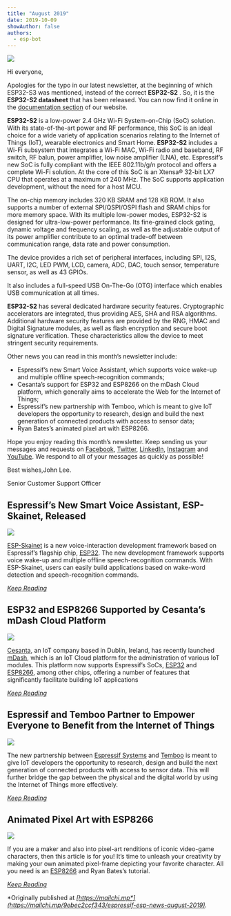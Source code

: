 ```yaml
---
title: "August 2019"
date: 2019-10-09
showAuthor: false
authors: 
  - esp-bot
---
```

![](img/august-1.webp)

Hi everyone,

Apologies for the typo in our latest newsletter, at the beginning of which ESP32-S3 was mentioned, instead of the correct __ESP32-S2__ . So, it is the __ESP32-S2 datasheet__  that has been released. You can now find it online in the [documentation section](https://www.espressif.com/sites/default/files/documentation/esp32-s2_datasheet_en.pdf) of our website.

__ESP32-S2__  is a low-power 2.4 GHz Wi-Fi System-on-Chip (SoC) solution. With its state-of-the-art power and RF performance, this SoC is an ideal choice for a wide variety of application scenarios relating to the Internet of Things (IoT), wearable electronics and Smart Home. __ESP32-S2__  includes a Wi-Fi subsystem that integrates a Wi-Fi MAC, Wi-Fi radio and baseband, RF switch, RF balun, power amplifier, low noise amplifier (LNA), etc. Espressif’s new SoC is fully compliant with the IEEE 802.11b/g/n protocol and offers a complete Wi-Fi solution. At the core of this SoC is an Xtensa® 32-bit LX7 CPU that operates at a maximum of 240 MHz. The SoC supports application development, without the need for a host MCU.

The on-chip memory includes 320 KB SRAM and 128 KB ROM. It also supports a number of external SPI/QSPI/OSPI flash and SRAM chips for more memory space. With its multiple low-power modes, ESP32-S2 is designed for ultra-low-power performance. Its fine-grained clock gating, dynamic voltage and frequency scaling, as well as the adjustable output of its power amplifier contribute to an optimal trade-off between communication range, data rate and power consumption.

The device provides a rich set of peripheral interfaces, including SPI, I2S, UART, I2C, LED PWM, LCD, camera, ADC, DAC, touch sensor, temperature sensor, as well as 43 GPIOs.

It also includes a full-speed USB On-The-Go (OTG) interface which enables USB communication at all times.

__ESP32-S2__  has several dedicated hardware security features. Cryptographic accelerators are integrated, thus providing AES, SHA and RSA algorithms. Additional hardware security features are provided by the RNG, HMAC and Digital Signature modules, as well as flash encryption and secure boot signature verification. These characteristics allow the device to meet stringent security requirements.

Other news you can read in this month’s newsletter include:

- Espressif’s new Smart Voice Assistant, which supports voice wake-up and multiple offline speech-recognition commands;
- Cesanta’s support for ESP32 and ESP8266 on the mDash Cloud platform, which generally aims to accelerate the Web for the Internet of Things;
- Espressif’s new partnership with Temboo, which is meant to give IoT developers the opportunity to research, design and build the next generation of connected products with access to sensor data;
- Ryan Bates’s animated pixel art with ESP8266.

Hope you enjoy reading this month’s newsletter. Keep sending us your messages and requests on [Facebook](https://www.facebook.com/espressif/), [Twitter](https://twitter.com/EspressifSystem), [LinkedIn](https://www.linkedin.com/company/espressif-systems/), [Instagram](https://www.instagram.com/espressif_systems/) and [YouTube](https://www.youtube.com/channel/UCDBWNF7CJ2U5eLGT7o3rKog). We respond to all of your messages as quickly as possible!

Best wishes,John Lee.

Senior Customer Support Officer

## Espressif’s New Smart Voice Assistant, ESP-Skainet, Released

![](img/august-2.webp)

[ESP-Skainet](https://github.com/espressif/esp-skainet) is a new voice-interaction development framework based on Espressif’s flagship chip, [ESP32](https://www.espressif.com/en/products/hardware/esp32/overview). The new development framework supports voice wake-up and multiple offline speech-recognition commands. With ESP-Skainet, users can easily build applications based on wake-word detection and speech-recognition commands.

[*Keep Reading*](https://www.espressif.com/en/news/ESP-Skainet_Released)

## ESP32 and ESP8266 Supported by Cesanta’s mDash Cloud Platform

![](img/august-3.webp)

[Cesanta](https://cesanta.com/), an IoT company based in Dublin, Ireland, has recently launched [mDash](https://mdash.net/docs/quickstart/esp-idf.md), which is an IoT Cloud platform for the administration of various IoT modules. This platform now supports Espressif’s SoCs, [ESP32](https://www.espressif.com/en/products/hardware/esp32/overview) and [ESP8266](https://www.espressif.com/en/products/hardware/esp8266ex/overview), among other chips, offering a number of features that significantly facilitate building IoT applications

[*Keep Reading*](https://www.espressif.com/en/news/ESP32_ESP8266_supported_by_mDash)

## Espressif and Temboo Partner to Empower Everyone to Benefit from the Internet of Things

![](img/august-4.webp)

The new partnership between [Espressif Systems](http://www.espressif.com/) and [Temboo](https://temboo.com/) is meant to give IoT developers the opportunity to research, design and build the next generation of connected products with access to sensor data. This will further bridge the gap between the physical and the digital world by using the Internet of Things more effectively.

[*Keep Reading*](https://www.espressif.com/en/news/Espressif_Temboo_Partnership)

## Animated Pixel Art with ESP8266

![](img/august-5.webp)

If you are a maker and also into pixel-art renditions of iconic video-game characters, then this article is for you! It’s time to unleash your creativity by making your own animated pixel-frame depicting your favorite character. All you need is an [ESP8266](https://www.espressif.com/en/products/hardware/esp8266ex/overview) and Ryan Bates’s tutorial.

[*Keep Reading*](https://www.espressif.com/en/news/Animated_ESP8266)

*Originally published at *[*https://mailchi.mp*](https://mailchi.mp/9ebec2ccf343/espressif-esp-news-august-2019)*.*
